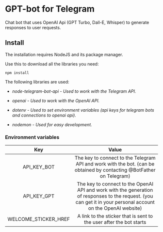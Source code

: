 # GPT-bot for Telegram

Chat bot that uses OpenAI Api (GPT Turbo, Dall-E, Whisper) to generate responses to user requests.

## Install

The installation requires NodeJS and its package manager.

Use this to download all the libraries you need:

```javascript.
npm install
```

The following libraries are used:

* *node-telegram-bot-api - Used to work with the Telegram API.*

* *openai - Used to work with the OpenAI API.*

* *dotenv - Used to set environment variables (api keys for telegram bots and connections to openai api).*

* *nodemon - Used for easy development.*

### Environment variables

Key|Value
:-----------:|:--------------------------------------------: 
API_KEY_BOT|The key to connect to the Telegram API and work with the bot. (can be obtained by contacting @BotFather on Telegram)
API_KEY_GPT|The key to connect to the OpenAI API and work with the generation of responses to the request. (you can get it in your personal account on the OpenAI website)
WELCOME_STICKER_HREF|A link to the sticker that is sent to the user after the bot starts
